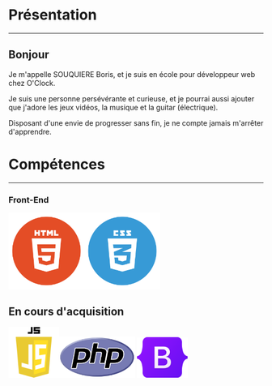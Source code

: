 

# Présentation

---

## Bonjour
 
 Je m'appelle SOUQUIERE Boris, et je suis en école pour développeur web chez O'Clock.
 
 Je suis une personne persévérante et curieuse, et je pourrai aussi ajouter que j'adore les jeux vidéos, la musique et la guitar (électrique).
 
 Disposant d'une envie de progresser sans fin, je ne compte jamais m'arrêter d'apprendre. 


# Compétences

---

### Front-End 


<img src="html.png" width="150" height="auto"><img src="css.png" width="150" height="auto">


## En cours d'acquisition

<img src="js-logo.png" width="100" height="auto"><img src="PHP-logo.svg.png" width="150" height="auto"> <img src="Bootstrap_logo.svg.png" width="100" height="auto" padding-left="200px">
